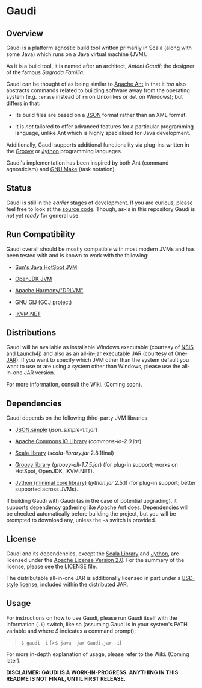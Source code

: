Gaudi
=====

Overview
--------
Gaudi is a platform agnostic build tool
written primarily in Scala (along with some Java) which runs on a Java virtual machine (JVM).

As it is a build tool, it is named after an architect, *Antoni Gaudi*;
the designer of the famous *Sagrada Familia*.

Gaudi can be thought of as being similar to [Apache Ant](http://ant.apache.org) in that it *too*
also abstracts commands related to building software away from the operating system 
(e.g. `:erase` instead of `rm` on Unix-likes or `del` on Windows); 
but differs in that:

- Its build files are based on a [JSON](http://www.json.org) format rather than an XML format.

- It is *not* tailored to offer advanced features for a particular programming
  language, unlike Ant which is highly specialised for Java development.

Additionally, Gaudi supports additional functionality via plug-ins written 
in the [Groovy](http://groovy.codehaus.org) or [Jython](http://www.jython.org) programming languages.

Gaudi's implementation has been inspired by
both Ant (command agnosticism) and [GNU Make](http://www.gnu.org/software/make) (task notation).

Status
------
Gaudi is still in the *earlier* stages of development.
If you are curious, please feel free to look at the [source code](/stpettersens/Gaudi/tree/master/src/org/stpettersens/gaudi).
Though, as-is in this repository Gaudi is *not yet ready* for general
use.

Run Compatibility
-----------------
Gaudi overall should be mostly compatible with most modern JVMs
and has been tested with and is known to work with the following:

- [Sun's Java HotSpot JVM](http://java.sun.com)

- [OpenJDK JVM](http://openjdk.java.net)

- [Apache Harmony/"DRLVM"](http://harmony.apache.org)

- [GNU GIJ (GCJ project)](http://gcc.gnu.org/java)

- [IKVM.NET](http://www.ikvm.net)

Distributions
-------------
Gaudi will be available as installable Windows executable
(courtesy of [NSIS](http://nsis.sourceforge.net) and 
[Launch4j](http://launch4j.sourceforge.net)) and
also as an all-in-jar executable JAR (courtesy of [One-JAR](http://one-jar.sourceforge.net)).
If you want to specify which JVM other than the system default you want to use or
are using a system other than Windows, please use the all-in-one JAR version.

For more information, consult the Wiki. (Coming soon).

Dependencies
------------
Gaudi depends on the following third-party JVM libraries:

- [JSON.simple](http://code.google.com/p/json-simple) (*json_simple-1.1.jar*)

- [Apache Commons IO Library](http://commons.apache.org/io) (*commons-io-2.0.jar*)

- [Scala library](http://www.scala-lang.org) (*scala-library.jar* 2.8.1final)

- [Groovy library](http://groovy.codehaus.org) (*groovy-all-1.7.5.jar*) (for plug-in support; works on HotSpot, OpenJDK, IKVM.NET).

- [Jython (minimal core library)](http://www.jython.org) (*jython.jar* 2.5.1) (for plug-in support; better supported across JVMs).

If building Gaudi with Gaudi (as in the case of potential upgrading),
it supports dependency gathering like Apache Ant does. 
Dependencies will be checked automatically before building the project,
but you will be prompted to download any, unless the `-a` switch is provided.

License
-------
Gaudi and its dependencies, except the [Scala Library](http://www.scala-lang.org/node/146) and [Jython](http://www.jython.org/license.html), are licensed under the [Apache License Version 2.0](http://www.apache.org/licenses/LICENSE-2.0).
For the summary of the license, please see the [LICENSE](http://github.com/stpettersens/Gaudi/blob/master/LICENSE) file.

The distributable all-in-one JAR is additionally licensed in part under
a [BSD-style license](http://one-jar.sourceforge.net/index.php?page=documents&file=license),
included within the distributed JAR.

Usage
-----
For instructions on how to use Gaudi, please run Gaudi itself with the information (`-i`) switch,
like so (assuming Gaudi is in your system's PATH variable and where *$* indicates a command prompt):
>`$ gaudi -i` (>`$ java -jar Gaudi.jar -i`)

For more in-depth explanation of usage, please refer to the Wiki. (Coming later).

__DISCLAIMER: GAUDI IS A WORK-IN-PROGRESS.
ANYTHING IN THIS README IS NOT FINAL, UNTIL FIRST RELEASE.__

